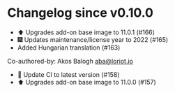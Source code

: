 # Changelog since v0.10.0
- ⬆️ Upgrades add-on base image to 11.0.1 (#166) 
- 🎆 Updates maintenance/license year to 2022 (#165) 
- Added Hungarian translation (#163)

Co-authored-by: Akos Balogh <aba@loriot.io> 
- 🚀 Update CI to latest version (#158) 
- ⬆️ Upgrades add-on base image to 11.0.0 (#157) 
